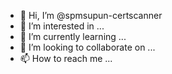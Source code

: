 - 👋 Hi, I’m @spmsupun-certscanner
- 👀 I’m interested in ...
- 🌱 I’m currently learning ...
- 💞️ I’m looking to collaborate on ...
- 📫 How to reach me ...

<!---
spmsupun-certscanner/spmsupun-certscanner is a ✨ special ✨ repository because its `README.md` (this file) appears on your GitHub profile.
You can click the Preview link to take a look at your changes.
--->
